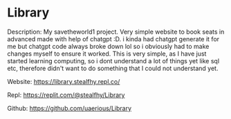 # Library

Description:
My savetheworld1 project. Very simple website to book seats in advanced made with help of chatgpt :D. i kinda had chatgpt generate it for me but chatgpt code always broke down lol so i obviously had to make changes myself to ensure it worked. This is very simple, as I have just started learning computing, so i dont understand a lot of things yet like sql etc, therefore didn't want to do something that I could not understand yet.

 Website: https://library.stealfhy.repl.co/
 
 Repl: https://replit.com/@stealfhy/Library
 
 Github: https://github.com/uaerious/Library
 